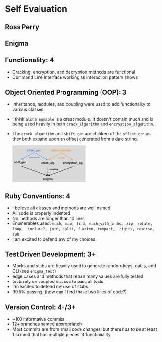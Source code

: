 # Self Evaluation
## Ross Perry
## Enigma


## Functionality: 4
* Cracking, encryption, and decryption methods are functional
* Command Line Interface working as interaction pattern shows

## Object Oriented Programming (OOP): 3
* Inheritance, modules, and coupling were used to add functionality to various classes.
* I think `alpha_numable` is a great module. It doesn't contain much and is being used heavily in both `crack_algorithm` and `encryption_algorithm`.
* The `crack_algorithm` and `shift_gen` are children of the `offset_gen` as they both expand upon an offset generated from a date string.

  <img src="enigma_organization_tree.jpg" width="50%">

## Ruby Conventions: 4
* I believe all classes and methods are well named
* All code is properly indented
* No methods are longer than 10 lines
* Enumerables used: `each, map, find, each_with_index, zip, rotate, loop,  include?, join, split, flatten, compact,  digits, reverse, sub`
* I am excited to defend any of my choices

## Test Driven Development: 3+
* Mocks and stubs are heavily used to generate random keys, dates, and CLI (see `enigma_test`)
* edge cases and methods that return many values are fully tested
* tests rely on coupled classes to pass all tests
* I'm excited to defend my use of stubs
* 99.5% passing. (how can I find those two lines of code?)

## Version Control: 4-/3+
* ~100 informative commits
* 12+ branches named appropriately
* Most commits are from small code changes, but there *has to be* at least 1 commit that has multiple pieces of functionality
